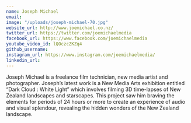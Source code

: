 ```yaml
---
name: Joseph Michael
email: 
image: "/uploads/joseph-michael-70.jpg"
website_url: http://www.joemichael.co.nz/
twitter_url: https://twitter.com/joemichaelmedia
facebook_url: https://www.facebook.com/joemichaelmedia
youtube_video_id: lQOczcZKZq4
github_username: 
instagram_url: https://www.instagram.com/joemichaelmedia/
linkedin_url: 
---
```


Joseph Michael is a freelance film technician, new media artist and photographer. Joseph’s latest work is a New Media Arts exhibition entitled “Dark Cloud : White Light” which involves filming 3D time-lapses of New Zealand landscapes and starscapes. This project saw him braving the elements for periods of 24 hours or more to create an experience of audio and visual splendour, revealing the hidden wonders of the New Zealand landscape.
